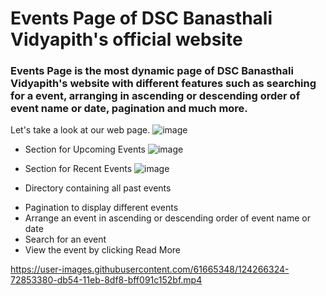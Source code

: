 # Events Page of DSC Banasthali Vidyapith's official website
### Events Page is the most dynamic page of DSC Banasthali Vidyapith's website with different features such as searching for a event, arranging in ascending or descending order of event name or date, pagination and much more.


Let's take a look at our web page.
![image](https://user-images.githubusercontent.com/61665348/124265210-081fc380-db53-11eb-876f-3ed9f2b57c96.png)

* Section for Upcoming Events
![image](https://user-images.githubusercontent.com/61665348/124265482-5d5bd500-db53-11eb-9225-5189dfbb0c33.png)

* Section for Recent Events
 ![image](https://user-images.githubusercontent.com/61665348/124265685-b0358c80-db53-11eb-9ac9-3c4e16ab00b4.png)

* Directory containing all past events 
- Pagination to display different events
- Arrange an event in ascending or descending order of event name or date
- Search for an event
- View the event by clicking Read More

https://user-images.githubusercontent.com/61665348/124266324-72853380-db54-11eb-8df8-bff091c152bf.mp4


